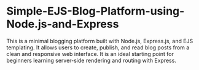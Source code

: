 # Simple-EJS-Blog-Platform-using-Node.js-and-Express
This is a minimal blogging platform built with Node.js, Express.js, and EJS templating. It allows users to create, publish, and read blog posts from a clean and responsive web interface. It is an ideal starting point for beginners learning server-side rendering and routing with Express.

